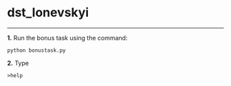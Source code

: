 # dst_lonevskyi
***
**1.** Run the bonus task using the command:

`python bonustask.py`

**2.** Type
 
`>help`